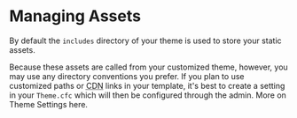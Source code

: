 # Managing Assets

By default the `includes` directory of your theme is used to store your static assets.  

Because these assets are called from your customized theme, however, you may use any directory conventions you prefer. If you plan to use customized paths or <abbr title="Content Delivery Network">CDN</abbr> links in your template, it's best to create a setting in your `Theme.cfc` which will then be configured through the admin. More on Theme Settings here. 